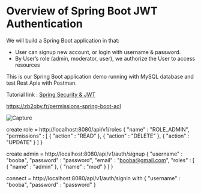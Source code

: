 # Overview of Spring Boot JWT Authentication 
We will build a Spring Boot application in that:

- User can signup new account, or login with username & password.
- By User’s role (admin, moderator, user), we authorize the User to access resources

This is our Spring Boot application demo running with MySQL database and test Rest Apis with Postman.

Tutorial link : [Spring Security & JWT](https://bezkoder.com/spring-boot-jwt-authentication/)

https://zb2oby.fr/permissions-spring-boot-acl

![Capture](https://user-images.githubusercontent.com/49534121/112665208-b8927300-8e52-11eb-9460-a4a51d3f13e6.PNG)

create role = http://localhost:8080/api/v1/roles
{
	"name" : "ROLE_ADMIN",
	"permissions" : [
		{
			"action" : "READ"
		},
		{
			"action" : "DELETE"
		},
		{
			"action" : "UPDATE"
		}
	]
}

create admin = http://localhost:8080/api/v1/auth/signup
{
	"username" : "booba",
	"password" : "password",
	"email" : "booba@gmail.com",
	"roles" : [
		{
			"name" : "admin"
		},
		{
			"name" : "mod"
		}
	]
}

connect = http://localhost:8080/api/v1/auth/signin
with
 {
	"username" : "booba",
	"password" : "password"
}


